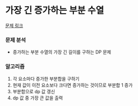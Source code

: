 # 가장 긴 증가하는 부분 수열

[문제 링크](https://www.acmicpc.net/problem/11053)

### 문제 분석

- 증가하는 부분 수열의 가장 긴 길이를 구하는 DP 문제

### 알고리즘

1. 각 요소마다 증가한 부분합을 구하기
2. 현재 값이 이전 요소보다 크다면 증가하는 것이므로 부분합 1 증가
3. 부분합으로 dp 값 갱신
4. dp 값 중 가장 큰 값을 출력

